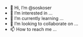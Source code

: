 - 👋 Hi, I’m @soskoser
- 👀 I’m interested in ...
- 🌱 I’m currently learning ...
- 💞️ I’m looking to collaborate on ...
- 📫 How to reach me ...

<!---
soskoser/soskoser is a ✨ special ✨ repository because its `README.md` (this file) appears on your GitHub profile.
You can click the Preview link to take a look at your changes.
--->
